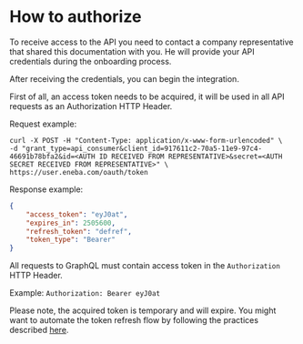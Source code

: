# How to authorize

To receive access to the API you need to contact a company representative that shared this documentation with you. He will provide your API credentials during the onboarding process.

After receiving the credentials, you can begin the integration.

First of all, an access token needs to be acquired, it will be used in all API requests as an Authorization HTTP Header.

Request example:
```shell script
curl -X POST -H "Content-Type: application/x-www-form-urlencoded" \
-d "grant_type=api_consumer&client_id=917611c2-70a5-11e9-97c4-46691b78bfa2&id=<AUTH ID RECEIVED FROM REPRESENTATIVE>&secret=<AUTH SECRET RECEIVED FROM REPRESENTATIVE>" \
https://user.eneba.com/oauth/token
```

Response example:
```json
{
    "access_token": "eyJ0at",
    "expires_in": 2505600,
    "refresh_token": "defref",
    "token_type": "Bearer"
}
```
	
All requests to GraphQL must contain access token in the `Authorization` HTTP Header.
 
Example: `Authorization: Bearer eyJ0at`

Please note, the acquired token is temporary and will expire. You might want to automate the token refresh flow by following the practices described [here](https://www.oauth.com/oauth2-servers/access-tokens/refreshing-access-tokens/).
